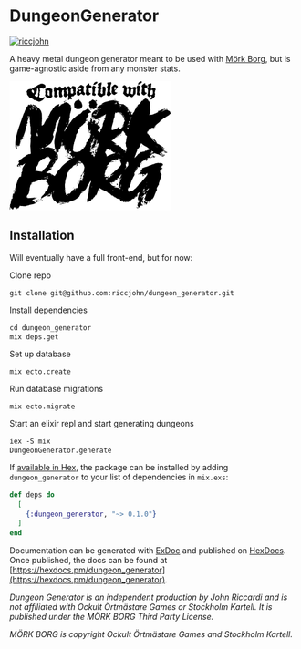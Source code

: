 # DungeonGenerator

[![riccjohn](https://circleci.com/gh/riccjohn/dungeon_generator.svg?style=svg)](https://app.circleci.com/pipelines/github/riccjohn/dungeon_generator)

A heavy metal dungeon generator meant to be used with [Mörk Borg](https://morkborg.com/), but is game-agnostic aside from any monster stats.

![MORK BORG logo](lib/assets/CompWith_MORKBORG_vert.svg)
## Installation

Will eventually have a full front-end, but for now:

Clone repo

```
git clone git@github.com:riccjohn/dungeon_generator.git
```

Install dependencies

```
cd dungeon_generator
mix deps.get
```

Set up database

```
mix ecto.create
```

Run database migrations

```
mix ecto.migrate
```

Start an elixir repl and start generating dungeons

```
iex -S mix
DungeonGenerator.generate
```

If [available in Hex](https://hex.pm/docs/publish), the package can be installed
by adding `dungeon_generator` to your list of dependencies in `mix.exs`:

```elixir
def deps do
  [
    {:dungeon_generator, "~> 0.1.0"}
  ]
end
```

Documentation can be generated with [ExDoc](https://github.com/elixir-lang/ex_doc)
and published on [HexDocs](https://hexdocs.pm). Once published, the docs can
be found at [https://hexdocs.pm/dungeon_generator](https://hexdocs.pm/dungeon_generator).


_Dungeon Generator is an independent production by John Riccardi and is not affiliated with Ockult Örtmästare Games or Stockholm Kartell. It is published under the MÖRK BORG Third Party License._

_MÖRK BORG is copyright Ockult Örtmästare Games and Stockholm Kartell._

